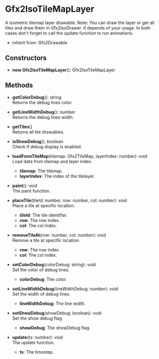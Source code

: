 # Gfx2IsoTileMapLayer

A isometric tilemap layer drawable.
Note: You can draw the layer or get all tiles and draw them in Gfx2IsoDrawer.
It depends of your usage.
In both cases don't forget to call the update function to run animations.
- inherit from: Gfx2Drawable
## Constructors
- **new Gfx2IsoTileMapLayer**(): Gfx2IsoTileMapLayer   
## Methods
- **getColorDebug**(): string   
Returns the debug lines color.

- **getLineWidthDebug**(): number   
Returns the debug lines width.

- **getTiles**()   
Returns all tile drawables.

- **isShowDebug**(): boolean   
Check if debug display is enabled.

- **loadFromTileMap**(tilemap: Gfx2TileMap, layerIndex: number): void   
Load data from tilemap and layer index.
   - **tilemap**: The tilemap.
   - **layerIndex**: The index of the tilelayer.

- **paint**(): void   
The paint function.

- **placeTile**(tileId: number, row: number, col: number): void   
Place a tile at specific location.
   - **tileId**: The tile identifier.
   - **row**: The row index.
   - **col**: The col index.

- **removeTileAt**(row: number, col: number): void   
Remove a tile at specific location.
   - **row**: The row index.
   - **col**: The col index.

- **setColorDebug**(colorDebug: string): void   
Set the color of debug lines.
   - **colorDebug**: The color.

- **setLineWidthDebug**(lineWidthDebug: number): void   
Set the width of debug lines.
   - **lineWidthDebug**: The line width.

- **setShowDebug**(showDebug: boolean): void   
Set the show debug flag.
   - **showDebug**: The showDebug flag.

- **update**(ts: number): void   
The update function.
   - **ts**: The timestep.
